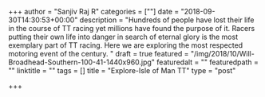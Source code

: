 +++
author = "Sanjiv Raj R"
categories = [""]
date = "2018-09-30T14:30:53+00:00"
description = "Hundreds of people have lost their life in the course of TT racing yet millions have found the purpose of it. Racers putting their own life into danger in search of eternal glory is the most exemplary part of TT racing. Here we are exploring the most respected motoring event of the century. "
draft = true
featured = "/img/2018/10/Will-Broadhead-Southern-100-41-1440x960.jpg"
featuredalt = ""
featuredpath = ""
linktitle = ""
tags = []
title = "Explore-Isle of Man TT"
type = "post"

+++
